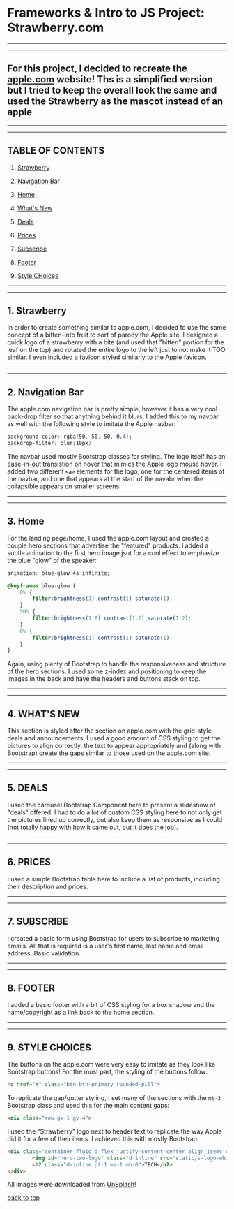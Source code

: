 
# Frameworks & Intro to JS Project: Strawberry.com

---
---

## For this project, I decided to recreate the [apple.com](https://apple.com) website! Ths is a simplified version but I tried to keep the overall look the same and used the Strawberry as the mascot instead of an apple

---
---

## TABLE OF CONTENTS

1. [Strawberry](#1-strawberry)

2. [Navigation Bar](#2-navigation-bar)

3. [Home](#3-home)

4. [What's New](#4-whats-new)

5. [Deals](#5-deals)

6. [Prices](#6-prices)

7. [Subscribe](#7-subscribe)

8. [Footer](#8-footer)

9. [Style CHoices](#9-style-choices)

---
---

## 1. Strawberry

In order to create something similar to apple.com, I decided to use the same concept of a bitten-into fruit to sort of parody the Apple site. I designed a quick logo of a strawberry with a bite (and used that "bitten" portion for the leaf on the top) and rotated the entire logo to the left just to not make it TOO similar. I even included a favicon styled similarly to the Apple favicon.

---
---

## 2. Navigation Bar

The apple.com navigation bar is pretty simple, however it has a very cool back-drop filter so that anything behind it blurs. I added this to my navbar as well with the following style to imitate the Apple navbar:

```css
background-color: rgba(50, 50, 50, 0.4);
backdrop-filter: blur(10px)
```

The navbar used mostly Bootstrap classes for styling. The logo itself has an ease-in-out transistion on hover that mimics the Apple logo mouse hover. I added two different `<a>` elements for the logo, one for the centered items of the navbar, and one that appears at the start of the navabr when the collapsible appears on smaller screens.

---
---

## 3. Home

For the landing page/home, I used the apple.com layout and created a couple hero sections that advertise the "featured" products. I added a subtle animation to the first hero image jsut for a cool effect to emphasize the blue "glow" of the speaker:

```css
animation: blue-glow 4s infinite;
```

```css
@keyframes blue-glow {
    0% {
        filter:brightness(1) contrast(1) saturate(1);
    }
    50% {
        filter:brightness(1.8) contrast(1.2) saturate(1.2);
    }
    0% {
        filter:brightness(1) contrast(1) saturate(1);
    }
}
```

Again, using plenty of Bootstrap to handle the responsiveness and structure of the hero sections. I used some z-index and positioning to keep the images in the back and have the headers and buttons stack on top.

---
---

## 4. WHAT'S NEW

This section is styled after the section on apple.com with the grid-style deals and announcements. I used a good amount of CSS styling to get the pictures to align correctly, the text to appear appropriately and (along with Bootstrap) create the gaps similar to those used on the apple.com site.

---
---

## 5. DEALS

I used the carousel Bootstrap Component here to present a slideshow of "deals" offered. I had to do a lot of custom CSS styling here to not only get the pictures lined up correctly, but also keep them as responsive as I could (not totally happy with how it came out, but it does the job).

---
---

## 6. PRICES

I used a simple Bootstrap table here to include a list of products, including their description and prices.

---
---

## 7. SUBSCRIBE

I created a basic form using Bootstrap for users to subscribe to marketing emails. All that is required is a user's first name, last name and email address. Basic validation.

---
---

## 8. FOOTER

I added a basic footer with a bit of CSS styling for a box shadow and the name/copyright as a link back to the home section.

---
---

## 9. STYLE CHOICES

The buttons on the apple.com were very easy to imitate as they look like Bootstrap buttons! For the most part, the styling of the buttons follow:

```html
<a href="#" class="btn btn-primary rounded-pill">
```

To replicate the gap/gutter styling, I set many of the sections with the `mt-3` Bootstrap class and used this for the main content gaps:

```html
<div class="row gx-1 gy-4">
  ```

I used the "Strawberry" logo next to header text to replicate the way Apple did it for a few of their items. I achieved this with mostly Bootstrap:

```html
<div class="container-fluid d-flex justify-content-center align-items-center">
        <img id="hero-two-logo" class="d-inline" src="static/s-logo-white.png" alt="hero 2 header logo">
        <h2 class="d-inline pt-1 ms-1 mb-0">TECH</h2>
</div>
```

All images were downloaded from [UnSplash](https://unsplash.com)!

[back to top](#frameworks--intro-to-js-project-strawberrycom)
